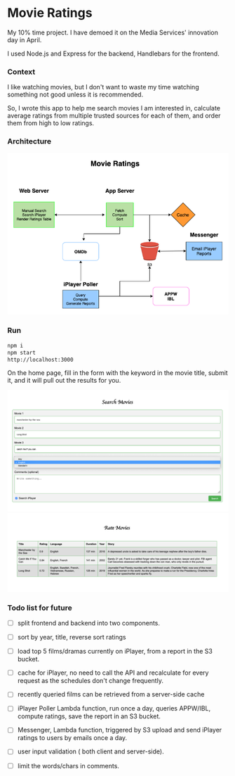 # Movie Ratings
My 10% time project. I have demoed it on the Media Services' innovation day in April.

I used Node.js and Express for the backend, Handlebars for the frontend.


### Context
I like watching movies, but I don't want to waste my time watching something not good unless it is recommended.

So, I wrote this app to help me search movies I am interested in, calculate average ratings from multiple trusted sources for each of them, and order them from high to low ratings.

### Architecture

<img src="public/movie.png">

### Run
```
npm i
npm start
http://localhost:3000
```

On the home page, fill in the form with the keyword in the movie title, submit it, and it will pull out the results for you.

<img src="public/form.png">

<img src="public/result.png">

### Todo list for future

- [ ] split frontend and backend into two components.

- [ ] sort by year, title, reverse sort ratings

- [ ] load top 5 films/dramas currently on iPlayer, from a report in the S3 bucket.

- [ ] cache for iPlayer, no need to call the API and recalculate for every request as the schedules don't change frequently.

- [ ] recently queried films can be retrieved from a server-side cache

- [ ] iPlayer Poller Lambda function,  run once a day, queries APPW/IBL, compute ratings, save the report in an S3 bucket.

- [ ] Messenger, Lambda function, triggered by S3 upload and send iPlayer ratings to users by emails once a day.

- [ ] user input validation ( both client and server-side). 

- [ ] limit the words/chars in comments.
